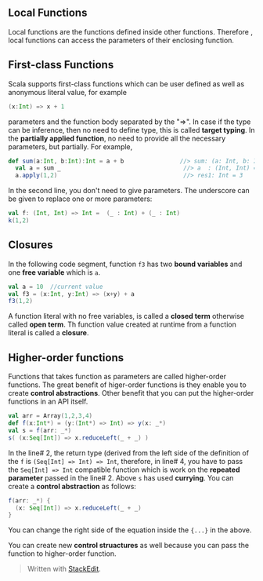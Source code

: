

## Local Functions
Local functions are the functions defined inside other functions. Therefore , local functions can access the parameters of their enclosing function.
## First-class Functions
Scala supports first-class functions which can be user defined as well as anonymous literal value, for example
```scala
(x:Int) => x + 1
```
parameters and the function body separated by the "=>". In case if the type can be inference, then no need to define type, this is called **target typing**.
In the **partially applied function**,  no need to provide all the necessary parameters, but partially. For example,
```scala
def sum(a:Int, b:Int):Int = a + b                //> sum: (a: Int, b: Int)Int
  val a = sum _                                   //> a  : (Int, Int) => Int = ex3$$$Lambda$9/1209271652@58ceff1
  a.apply(1,2)                                    //> res1: Int = 3
```
In the second line, you don't need to give parameters. The underscore can be given to replace one or more parameters:
```scala
val f: (Int, Int) => Int =  (_ : Int) + (_ : Int)
k(1,2)
```

## Closures
In the following code segment, function `f3` has two **bound variables** and one **free variable** which is `a`.
```scala
val a = 10  //current value
val f3 = (x:Int, y:Int) => (x+y) + a  
f3(1,2)
```
A function literal with no free variables, is called a **closed term** otherwise called **open term**. Th function value created at runtime from a function literal is called a **closure**.

## Higher-order functions
Functions that takes function as parameters are called higher-order functions. The great benefit of higer-order functions is they enable you to create **control abstractions**. Other benefit that you can put the higher-order functions in an API itself.

```scala
val arr = Array(1,2,3,4)  
def f(x:Int*) = (y:(Int*) => Int) => y(x: _*)  
val s = f(arr: _*)  
s( (x:Seq[Int]) => x.reduceLeft(_ + _) )
```

In the line# 2, the return type (derived from the left side of the definition of the `f` is `(Seq[Int] => Int) => Int`, therefore, in line# 4, you have to pass the `Seq[Int] => Int` compatible function which is work on the **repeated parameter** passed in the line# 2. Above `s` has used **currying**.  You can create a **control abstraction** as follows:

```scala
f(arr: _*) {  
  (x: Seq[Int]) => x.reduceLeft(_ + _)  
}
```
You can change the right side of the equation inside the `{...}` in the above.

You can create new **control struactures** as well because you can pass the function to higher-order function.
> Written with [StackEdit](https://stackedit.io/).
<!--stackedit_data:
eyJoaXN0b3J5IjpbLTE5ODU2MTU3ODIsLTE4MDA0NjU0NjgsLT
EyODI5NjQwMDIsMTg5MTY3MTE1MSwtMjA5NzIxODA0NCwzMDY3
MjI4MjEsLTE3MDc0MDExMjcsMTQwOTgzNzI5MSwxOTY2ODcyND
YzLC03ODM2OTg1ODMsMjgyMzA2NzMzLDEzMTIyODg1NzcsMTk5
NzA5NDY0MywtMzcxNzUwMDA0LC0xOTg4NzYwMjI0LDgyOTYwMT
U4MSwtMTEyOTU5ODQ2NV19
-->